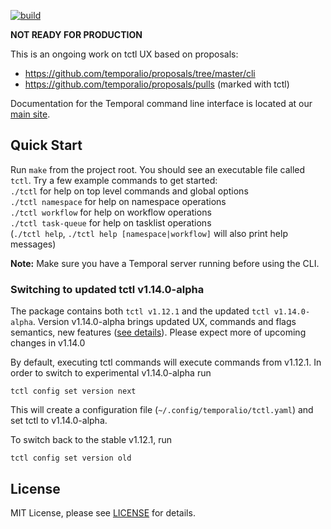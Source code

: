 [![build](https://github.com/temporalio/tctl/actions/workflows/test.yml/badge.svg)](https://github.com/temporalio/tctl/actions/workflows/test.yml)

**NOT READY FOR PRODUCTION**

This is an ongoing work on tctl UX based on proposals:
 - https://github.com/temporalio/proposals/tree/master/cli
 - https://github.com/temporalio/proposals/pulls (marked with tctl)

Documentation for the Temporal command line interface is located at our [main site](https://docs.temporal.io/docs/system-tools/tctl).

## Quick Start
Run `make` from the project root. You should see an executable file called `tctl`. Try a few example commands to 
get started:   
`./tctl` for help on top level commands and global options   
`./tctl namespace` for help on namespace operations  
`./tctl workflow` for help on workflow operations  
`./tctl task-queue` for help on tasklist operations  
(`./tctl help`, `./tctl help [namespace|workflow]` will also print help messages)

**Note:** Make sure you have a Temporal server running before using the CLI.

### Switching to updated tctl v1.14.0-alpha

The package contains both `tctl v1.12.1` and the updated `tctl v1.14.0-alpha`. Version v1.14.0-alpha brings updated UX, commands and flags semantics, new features ([see details](https://github.com/temporalio/proposals/tree/master/cli)). Please expect more of upcoming changes in v1.14.0

By default, executing tctl commands will execute commands from v1.12.1. In order to switch to experimental v1.14.0-alpha run

```
tctl config set version next
```

This will create a configuration file (`~/.config/temporalio/tctl.yaml`) and set tctl to v1.14.0-alpha.

To switch back to the stable v1.12.1, run

```
tctl config set version old
```

## License

MIT License, please see [LICENSE](https://github.com/temporalio/tctl/blob/master/LICENSE) for details.
